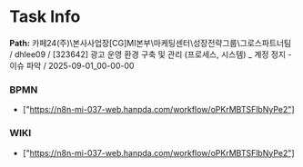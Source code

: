 # Task Info

**Path:** 카페24(주)\본사사업장\[CG]MI본부\마케팅센터\성장전략그룹\그로스파트너팀 / dhlee09 / [323642] 광고 운영 환경 구축 및 관리 (프로세스, 시스템) _ 계정 정지 - 이슈 파악 / 2025-09-01_00-00-00

### BPMN
- ["https://n8n-mi-037-web.hanpda.com/workflow/oPKrMBTSFlbNyPe2"]

### WIKI
- ["https://n8n-mi-037-web.hanpda.com/workflow/oPKrMBTSFlbNyPe2"]

